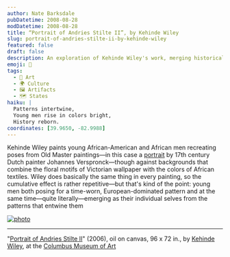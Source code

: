 ```yaml
---
author: Nate Barksdale
pubDatetime: 2008-08-28
modDatetime: 2008-08-28
title: “Portrait of Andries Stilte II”, by Kehinde Wiley
slug: portrait-of-andries-stilte-ii-by-kehinde-wiley
featured: false
draft: false
description: An exploration of Kehinde Wiley's work, merging historical European art with contemporary African-American identity.
emoji: 🎨
tags:
  - 🎨 Art
  - 🌍 Culture
  - 🖼️ Artifacts
  - 🗺️ States
haiku: |
  Patterns intertwine,  
  Young men rise in colors bright,  
  History reborn.
coordinates: [39.9650, -82.9988]
---
```


Kehinde Wiley paints young African-American and African men recreating poses from Old Master paintings—in this case a [portrait](https://www.google.com/search?q=%22portrait%22%20nga.gov) by 17th century Dutch painter Johannes Verspronck—though against backgrounds that combine the floral motifs of Victorian wallpaper with the colors of African textiles. Wiley does basically the same thing in every painting, so the cumulative effect is rather repetitive—but that's kind of the point: young men both posing for a time-worn, European-dominated pattern and at the same time—quite literally—emerging as their individual selves from the patterns that entwine them

[![photo](http://culture-making.com/media/Wiley---Portrait-of-Andries-Stilte-II.jpg)](http://www.columbusmuseum.org/media/kehinde/)

---

"[Portrait of Andries Stilte II](http://web.archive.org/web/20070103002822/http://www.columbusmuseum.org:80/media/kehinde/)" (2006), oil on canvas, 96 x 72 in., by [Kehinde Wiley](http://www.kehindewiley.com/main.html), at the [Columbus Museum of Art](http://web.archive.org/web/20070103002822/http://www.columbusmuseum.org:80/media/kehinde/)
